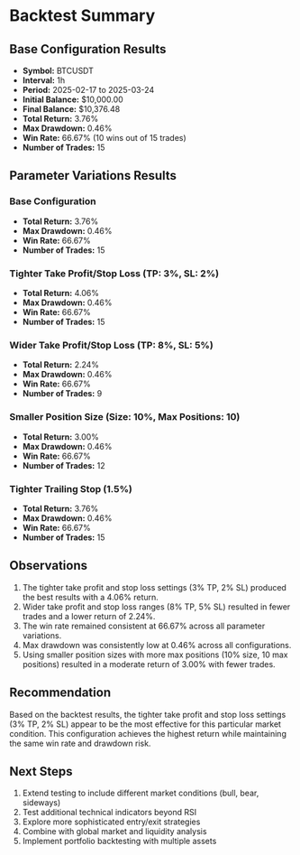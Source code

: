 # Backtest Summary

## Base Configuration Results

- **Symbol:** BTCUSDT
- **Interval:** 1h
- **Period:** 2025-02-17 to 2025-03-24
- **Initial Balance:** $10,000.00
- **Final Balance:** $10,376.48
- **Total Return:** 3.76%
- **Max Drawdown:** 0.46%
- **Win Rate:** 66.67% (10 wins out of 15 trades)
- **Number of Trades:** 15

## Parameter Variations Results

### Base Configuration

- **Total Return:** 3.76%
- **Max Drawdown:** 0.46%
- **Win Rate:** 66.67%
- **Number of Trades:** 15

### Tighter Take Profit/Stop Loss (TP: 3%, SL: 2%)

- **Total Return:** 4.06%
- **Max Drawdown:** 0.46%
- **Win Rate:** 66.67%
- **Number of Trades:** 15

### Wider Take Profit/Stop Loss (TP: 8%, SL: 5%)

- **Total Return:** 2.24%
- **Max Drawdown:** 0.46%
- **Win Rate:** 66.67%
- **Number of Trades:** 9

### Smaller Position Size (Size: 10%, Max Positions: 10)

- **Total Return:** 3.00%
- **Max Drawdown:** 0.46%
- **Win Rate:** 66.67%
- **Number of Trades:** 12

### Tighter Trailing Stop (1.5%)

- **Total Return:** 3.76%
- **Max Drawdown:** 0.46%
- **Win Rate:** 66.67%
- **Number of Trades:** 15

## Observations

1. The tighter take profit and stop loss settings (3% TP, 2% SL) produced the best results with a 4.06% return.
2. Wider take profit and stop loss ranges (8% TP, 5% SL) resulted in fewer trades and a lower return of 2.24%.
3. The win rate remained consistent at 66.67% across all parameter variations.
4. Max drawdown was consistently low at 0.46% across all configurations.
5. Using smaller position sizes with more max positions (10% size, 10 max positions) resulted in a moderate return of 3.00% with fewer trades.

## Recommendation

Based on the backtest results, the tighter take profit and stop loss settings (3% TP, 2% SL) appear to be the most effective for this particular market condition. This configuration achieves the highest return while maintaining the same win rate and drawdown risk.

## Next Steps

1. Extend testing to include different market conditions (bull, bear, sideways)
2. Test additional technical indicators beyond RSI
3. Explore more sophisticated entry/exit strategies
4. Combine with global market and liquidity analysis
5. Implement portfolio backtesting with multiple assets